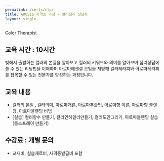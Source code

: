 ```yaml
---
permalink: /certs/ctp/
title: AROSIS 자격증 과정 - 컬러심리 상담사
layout: single
---
```

Color Therapist 

## 교육 시간 : 10시간
빛에서 출발하는 컬러의 본질을 알아보고 컬러의 키워드와 의미를 알아보며 심리상담에 쓸 수 있는 리딩법을 이해하며 아로마에센셜 오일을 처방해 컬러테라피와 아로마테라피를 접목할 수 있는 전문가를 양성하는 과정입니다.

## 교육 내용 
- 컬러의 본질 , 컬러의미, 아로마개론, 아로마추출법, 아로마향 이론, 아로마향 블렌딩, 아로마블렌딩 비법 
- [실습] 컬러향수 만들기, 컬러인헤일러만들기, 컬러도안그리기, 아로마블렌딩 실습(룸스프레이 만들기) 

## 수강료 : 개별 문의
- 교재비, 실습재료비, 자격증발급비 포함 